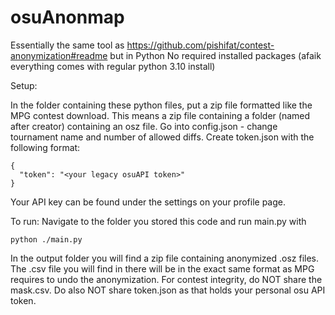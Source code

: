 # osuAnonmap
Essentially the same tool as https://github.com/pishifat/contest-anonymization#readme but in Python
No required installed packages (afaik everything comes with regular python 3.10 install)


Setup:

In the folder containing these python files, put a zip file formatted like the MPG contest download. This means a zip file containing a folder (named after creator) containing an osz file. 
Go into config.json - change tournament name and number of allowed diffs.
Create token.json with the following format:
```
{
  "token": "<your legacy osuAPI token>"
}
```

Your API key can be found under the settings on your profile page.

To run:
Navigate to the folder you stored this code and run main.py with
```
python ./main.py
```

In the output folder you will find a zip file containing anonymized .osz files. The .csv file you will find in there will be in the exact same format as MPG requires to undo the anonymization.
For contest integrity, do NOT share the mask.csv. Do also NOT share token.json as that holds your personal osu API token.
